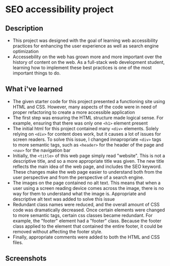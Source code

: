 # SEO accessibility project

##  Description

- This project was designed with the goal of learning web accessibility practices for enhancing the user experience as well as search engine optimization
- Accessebility on the web has grown more and more important over the history of content on the web. As a full-stack web development student, learning how to implement these best practices is one of the most important things to do. 

## What i've learned

- The given starter code for this project presented a functioning site using HTML and CSS. However, many aspects of the code were in need of proper refactoring to create a more accessible application
- The first step was ensuring the HTML structure made logical sense. For example, ensuring that there was only one `<h1>` element present
- The initial html for this project contained many `<div>` elements. Solely relying on `<div>` for content does work, but it causes a lot of issues for screen readers. To solve this issue, I changed innapropriate `<div>` tags to more semantic tags, such as `<header>` for the header of the page and `<nav>` for the navigation bar
- Initially, the `<title>` of this web page simply read "website". This is not a descriptive title, and so a more appropriate title was given. The new title reflects the main idea of the web page, and includes the SEO keyword. These changes make the web page easier to understand both from the user perspective and from the perspective of a search engine. 
- The images on the page contained no alt text. This means that when a user using a screen reading device comes across the image, there is no way for them to understand what the image is. Appropriate and descriptive alt text was added to solve this issue
- Redundant class names were reduced, and the overall amount of CSS code was dramatically decreased. Once certain elements were changed to more semantic tags, certain css classes became redundant. For example, the "footer" element had a "footer" class. Because the footer class applied to the element that contained the entire footer, it could be removed without affecting the footer style. 
- Finally, appropriate comments were added to both the HTML and CSS files.  

## Screenshots


